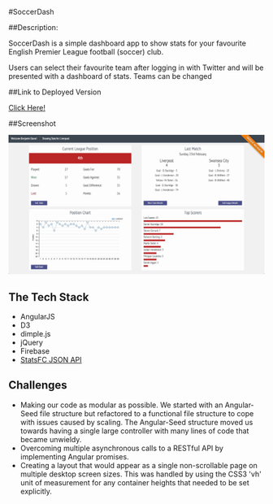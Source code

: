 #SoccerDash

##Description:

SoccerDash is a simple dashboard app to show stats for your favourite English Premier League football (soccer) club.

Users can select their favourite team after logging in with Twitter and will be presented with a dashboard of stats. Teams can be changed   

##Link to Deployed Version

[Click Here!](https://soccerdashboard.firebaseapp.com)

##Screenshot

![Dashboard](/img/soccerdash.png)

## The Tech Stack

- AngularJS
- D3
- dimple.js
- jQuery
- Firebase
- [StatsFC JSON API](https://statsfc.com/docs/api)

## Challenges

- Making our code as modular as possible. We started with an Angular-Seed file structure but refactored to a functional file structure to cope with issues caused by scaling. 
The Angular-Seed structure moved us towards having a single large controller with many lines of code that became unwieldy.   
- Overcoming multiple asynchronous calls to a RESTful API by implementing Angular promises.  
- Creating a layout that would appear as a single non-scrollable page on multiple desktop screen sizes. 
This was handled by using the CSS3 'vh' unit of measurement for any container heights that needed to be set explicitly. 


<!-- A map of your codebase, and if appropriate, instructions on how to dive in and read the code. -->
